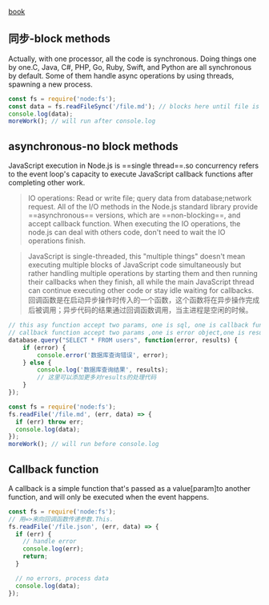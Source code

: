 [book](https://book.mixu.net/node/index.html)

## 同步-block methods

Actually, with one processor, all the code is synchronous. Doing things one by one.C, Java, C#, PHP, Go, Ruby, Swift, and Python are all synchronous by default. Some of them handle async operations by using threads, spawning a new process.

```javascript
const fs = require('node:fs');
const data = fs.readFileSync('/file.md'); // blocks here until file is read
console.log(data);
moreWork(); // will run after console.log
```
## asynchronous-no block methods
JavaScript execution in Node.js is ==single thread==.so concurrency refers to the event loop's capacity to execute JavaScript callback functions after completing other work.

>IO operations: Read or write file; query data from database;network request.
>All of the I/O methods in the Node.js standard library provide ==asynchronous== versions, which are ==non-blocking==, and accept callback function. When executing the IO operations, the node.js can deal with others code, don't need to wait the IO operations finish.

>JavaScript is single-threaded, this "multiple things" doesn't mean executing multiple blocks of JavaScript code simultaneously but rather handling multiple operations by starting them and then running their callbacks when they finish, all while the main JavaScript thread can continue executing other code or stay idle waiting for callbacks.
> 回调函数是在启动异步操作时传入的一个函数，这个函数将在异步操作完成后被调用；异步代码的结果通过回调函数调用，当主进程是空闲的时候。
> 

```javascript
// this asy function accept two params, one is sql, one is callback function.
// callback function accept two params ,one is error object,one is results. you can enter more processes to results
database.query("SELECT * FROM users", function(error, results) {
    if (error) {
        console.error('数据库查询错误', error);
    } else {
        console.log('数据库查询结果', results);
        // 这里可以添加更多对results的处理代码
    }
});
```

```javascript
const fs = require('node:fs');
fs.readFile('/file.md', (err, data) => {
  if (err) throw err;
  console.log(data);
});
moreWork(); // will run before console.log
```
## Callback function
A callback is a simple function that's passed as a value[param]to another function, and will only be executed when the event happens.
```javascript
const fs = require('node:fs');
// 用=>来向回调函数传递参数.This.
fs.readFile('/file.json', (err, data) => {
  if (err) {
    // handle error
    console.log(err);
    return;
  }

  // no errors, process data
  console.log(data);
});

```


















